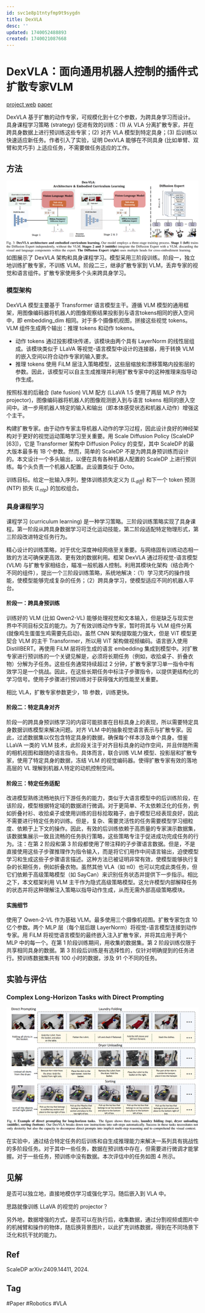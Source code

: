 ```yaml
---
id: svc1e8p1tntyfmp9t9sygdn
title: DexVLA
desc: ''
updated: 1740052488893
created: 1740021087668
---
```


# DexVLA：面向通用机器人控制的插件式扩散专家VLM

[project web](https://dex-vla.github.io/)
[paper](https://arxiv.org/abs/2502.05855)

DexVLA 基于扩散的动作专家，可规模化到十亿个参数，为跨具身学习而设计。具身课程学习策略 (strategy) 促进有效的训练：(1) 从 VLA 分离扩散专家，并在跨具身数据上进行预训练这些专家；(2) 对齐 VLA 模型到特定具身；(3) 后训练以快速适应新任务。作者引入了实验，证明 DexVLA 能够在不同具身 (比如单臂、双臂和灵巧手) 上适应任务，不需要做任务适应的工作。

## 方法
![fig3](assets/images/robotics.DexVLA/fig3.png)
如图展示了 DexVLA 架构和具身课程学习。模型采用三阶段训练。阶段一，独立地训练扩散专家，不训练 VLM。阶段二三，继承扩散专家到 VLM，丢弃专家的视觉和语言组件。扩散专家使用多个头来跨具身学习。

### 模型架构
DexVLA 模型主要基于 Transformer 语言模型主干。遵循 VLM 模型的通用框架，用图像编码器将机器人的图像观察结果投影到与语言tokens相同的嵌入空间中，即 embedding_dim 相同。对于多个摄像机视图，拼接这些视觉 tokens。VLM 组件生成两个输出：推理 tokens 和动作 tokens。
* 动作 tokens 通过投影模块传递，该模块由两个具有 LayerNorm 的线性层组成。该模块类似于 LLaVA 等视觉-语言模型中设计的连接器，用于转换 VLM 的嵌入空间以符合动作专家的输入要求。
* 推理 tokens 使用 FiLM 层注入策略模型，这些层缩放和漂移策略内投影层的参数。因此，该模型可以自主生成推理并利用扩散专家中的这种推理来指导动作生成。

按照标准的后融合 (late fusion) VLM 配方 (LLaVA 1.5 使用了两层 MLP 作为 projector)，图像编码器将机器人的图像观测嵌入到与语言 tokens 相同的嵌入空间中。进一步用机器人特定的输入和输出（即本体感受状态和机器人动作）增强这个主干。

构建扩散专家。由于动作专家主导机器人动作的学习过程，因此设计良好的神经架构对于更好的视觉运动策略学习至关重要。用 Scale Diffusion Policy (ScaleDP [63])，它是 Transformer 架构中 Diffusion Policy 的变型，其中 ScaleDP 的最大版本最多有 1B 个参数。然而，简单的 ScaleDP 不是为跨具身预训练而设计的。本文设计一个多头输出，以便在具有各种机器人配置的 ScaleDP 上进行预训练。每个头负责一个机器人配置。此设置类似于 Octo。

训练目标。给定一批输入序列，整体训练损失定义为 ($L_{diff}$) 和下一个 token 预测 (NTP) 损失 ($L_{ntp}$) 的加权组合。

### 具身课程学习
课程学习 (curriculum learning) 是一种学习策略。三阶段训练策略实现了具身课程。第一阶段从跨具身数据学习可泛化运动技能，第二阶段适配特定物理形式，第三阶段改进特定任务行为。

精心设计的训练策略，对于优化深度神经网络至关重要。与网络固有训练动态相一致的方法可确保更高效、更有效的数据利用。框架 DexVLA 通过将视觉-语言模型 (VLM) 与扩散专家相结合，瞄准一般机器人控制。利用其模块化架构（结合两个不同的组件），提出一个三阶段训练策略，系统地解决：（1）学习灵巧的操作技能，使模型能够完成复杂的任务；（2）跨具身学习，使模型适应不同的机器人平台。

#### 阶段一：跨具身预训练
训练好的 VLM (比如 Qwen2-VL) 能够处理视觉和文本输入，但是缺乏与现实世界中不同目标交互的能力。为了有效训练动作专家，暂时将其与 VLM 组件分离 (就像鸡生蛋蛋生鸡需要先启动)。虽然 CNN 架构提取能力强大，但是 ViT 模型更契合 VLM 的主干 Transformer，所以用 ViT 架构做视频编码。语言嵌入使用 DistillBERT。再使用 FiLM 层将将生成的语言 embedding 集成到模型中。对扩散专家进行预训练的一个关键见解是，必须将长期任务（例如，收拾桌子、折叠衣物）分解为子任务。这些任务通常持续超过 2 分钟，扩散专家学习单一指令中有效学习是一个挑战。因此，在这些长期任务中标注子步骤指令，以提供更结构化的学习信号。使用子步骤进行预训练对于获得强大的性能至关重要。

相比 VLA，扩散专家参数更少，1B 参数，训练更快。

#### 阶段二：特定具身对齐
阶段一的跨具身预训练学习的内容可能损害在目标具身上的表现，所以需要特定具身数据训练模型来解决问题。对齐 VLM 中的抽象视觉语言表示与扩散专家。因此，过滤数据集以仅包含特定具身的数据，确保每个样本涉及单个具身。借鉴 LLaVA 一类的 VLM 技术，此阶段关注于对齐目标具身的动作空间，并且伴随所需的相机视图和跟随的语言指令。具体而言，联合训练 VLM 模型、投影层和扩散专家，使用了特定具身的数据，冻结 VLM 的视觉编码器。使得扩散专家有效的落地高层的 VL 理解到机器人特定的动机控制空间。

#### 阶段三：特定任务适配
改进模型熟练流畅地执行下游任务的能力，类似于大语言模型中的后训练阶段，在该阶段，模型根据特定域的数据进行微调。对于更简单、不太依赖泛化的任务，例如折叠衬衫、收拾桌子或使用训练的目标拾取箱子，由于模型已经表现良好，因此不需要进行特定任务的训练。但是，复杂、需要灵活性的任务需要模型学习细粒度、依赖于上下文的操作。因此，有效的后训练依赖于高质量的专家演示数据集，该数据集展示一致且流畅的任务执行策略，这些策略专注于促进成功完成任务的行为。注：在第 2 阶段和第 3 阶段都使用了带注释的子步骤语言数据。但是，不是直接使用这些子步骤推理作为指令输入，而是将它们用作中间语言输出，迫使模型学习和生成这些子步骤语言描述。这种方法已被证明非常有效，使模型能够执行复杂的长期任务，例如折叠衣物。虽然其他 VLA（如 π0）也可以完成此类任务，但它们依赖于高级策略模型（如 SayCan）来识别任务状态并提供下一步指示。相比之下，本文框架利用 VLM 主干作为隐式高级策略模型。这允许模型内部解释任务的状态并将这种理解注入策略以指导动作生成，从而无需外部高级策略模块。

#### 实施细节
使用了 Qwen-2-VL 作为基础 VLM。最多使用三个摄像机视图。扩散专家包含 10 亿个参数。两个 MLP 层（每个层后跟 LayerNorm）将视觉-语言模型连接到动作专家。用 FiLM 将视觉语言模型的最终嵌入注入扩散专家，并将其应用于两个 MLP 中的每一个。在第 1 阶段训练期间，用收集的数据集。第 2 阶段训练仅限于共享相同具身的数据。第 3 阶段后训练是有选择性的，仅针对明确提到的任务进行。预训练数据集共有 100 小时的数据，涉及 91 个不同的任务。

## 实验与评估
### Complex Long-Horizon Tasks with Direct Prompting
![fig4](assets/images/robotics.DexVLA/fig4_prompting_long_horizon.png.png)

在实验中，通过结合特定任务的后训练和自生成推理能力来解决一系列具有挑战性的多阶段任务。对于其中一些任务，数据在预训练中存在，但需要进行微调才能掌握。对于一些任务，预训练中没有数据。本次评估中的任务如图 4 所示。

## 见解
是否可以独立地，直接地模仿学习或强化学习。随后嵌入到 VLA 中。

思路就像训练 LLaVA 的视觉的 projector？

另外地，数据增强的方式，是否可以在执行后，收集数据，通过分割视频或图片中的机械臂和操作的物体，随后换背景图片，以此扩充训练数据，得到在不同场景下泛化和抗干扰的能力。

## Ref
ScaleDP arXiv:2409.14411, 2024.

## Tag
#Paper
#Robotics
#VLA